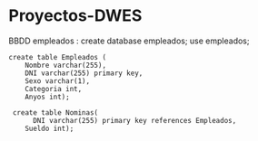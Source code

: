 # Proyectos-DWES

BBDD empleados :
    create database empleados;
    use empleados;

    create table Empleados ( 
        Nombre varchar(255),
        DNI varchar(255) primary key,
        Sexo varchar(1),
        Categoria int,
        Anyos int);
        
     create table Nominas(
	      DNI varchar(255) primary key references Empleados,
        Sueldo int);
        
        

